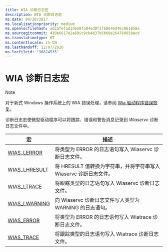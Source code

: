 ```yaml
---
title: WIA 诊断日志宏
description: WIA 诊断日志宏
ms.date: 04/20/2017
ms.localizationpriority: medium
ms.openlocfilehash: ad2afefad1dea8fa04ed9f1fb864ed46c061858a
ms.sourcegitcommit: 418e6617e2a695c9cb4b37b5b60e264760858acd
ms.translationtype: MT
ms.contentlocale: zh-CN
ms.lasthandoff: 12/07/2020
ms.locfileid: "96824535"
---
```

# <a name="wia-diagnostic-log-macros"></a>WIA 诊断日志宏

> [!NOTE]
> 对于新式 Windows 操作系统上的 WIA 错误处理，请参阅 [Wia 驱动程序错误恢复](wia-driver-error-recovery-for-windows-vista.md)。

诊断日志宏使微型驱动程序可以将跟踪、错误和警告消息记录到 *Wiaservc* 诊断日志文件中。

| 宏 | 描述 |
| --- | --- |
|[WIAS_LERROR](/windows-hardware/drivers/ddi/wiamdef/nf-wiamdef-wias_lerror) | 将类型为 ERROR 的日志语句写入 Wiaservc 诊断日志文件。 |
| [WIAS_LHRESULT](/windows-hardware/drivers/ddi/wiamdef/nf-wiamdef-wias_lhresult) | 将 HRESULT 值转换为字符串，并将字符串写入 Wiaservc 诊断日志文件。 |
| [WIAS_LTRACE](/windows-hardware/drivers/ddi/wiamdef/nf-wiamdef-wias_ltrace) | 将跟踪类型的日志语句写入 Wiaservc 诊断日志文件。 |
| [WIAS_LWARNING](/windows-hardware/drivers/ddi/wiamdef/nf-wiamdef-wias_lwarning) | 向 Wiaservc 诊断日志文件写入类型为 WARNING 的日志语句。 |
| [WIAS_ERROR](/windows-hardware/drivers/ddi/wiamdef/nf-wiamdef-wias_error) | 将类型为 ERROR 的日志语句写入 Wiatrace 诊断日志文件。 |
| [WIAS_TRACE](/windows-hardware/drivers/ddi/wiamdef/nf-wiamdef-wias_trace) | 将跟踪类型的日志语句写入 Wiatrace 诊断日志文件。 |
